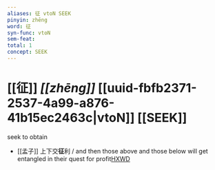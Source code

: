 ```yaml
---
aliases: 征 vtoN SEEK
pinyin: zhēng
word: 征
syn-func: vtoN
sem-feat: 
total: 1
concept: SEEK 
---
```

# [[征]] *[[zhēng]]*  [[uuid-fbfb2371-2537-4a99-a876-41b15ec2463c|vtoN]] [[SEEK]]
seek to obtain
 - [[孟子]] 上下交**征**利 / and then those above and those below will get entangled in their quest for profit[HXWD](https://hxwd.org/textview.html?location=KR1h0001_tls_001-2a.11)